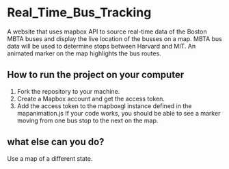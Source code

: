 # Real_Time_Bus_Tracking
A website that uses mapbox API to source real-time data of the Boston MBTA buses and  display the live location of the busses on a map. 
MBTA bus data will be used to determine stops between Harvard and MIT.
An animated marker on the map highlights the bus routes.

## How to run the project on your computer
1. Fork the repository to your machine.
2. Create a Mapbox account and get the access token.
3. Add the access token to the mapboxgl instance defined in the mapanimation.js
If your code works, you should be able to see a marker moving from one bus stop to the next on the map.

## what else can you do?
Use a map of a different state.



